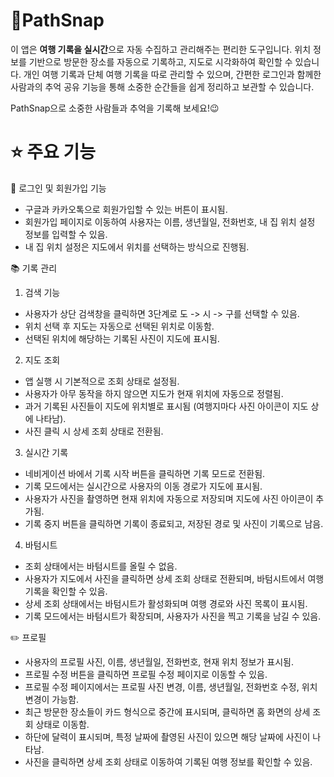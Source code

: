 
# 🚀PathSnap
이 앱은 **여행 기록을 실시간**으로 자동 수집하고 관리해주는 편리한 도구입니다. 위치 정보를 기반으로 방문한 장소를 자동으로 기록하고, 지도로 시각화하여 확인할 수 있습니다. 개인 여행 기록과 단체 여행 기록을 따로 관리할 수 있으며, 간편한 로그인과 함께한 사람과의 추억 공유 기능을 통해 소중한 순간들을 쉽게 정리하고 보관할 수 있습니다.

PathSnap으로 소중한 사람들과 추억을 기록해 보세요!😉

# ⭐️ 주요 기능
🔑 로그인 및 회원가입 기능
- 구글과 카카오톡으로 회원가입할 수 있는 버튼이 표시됨.
- 회원가입 페이지로 이동하여 사용자는 이름, 생년월일, 전화번호, 내 집 위치 설정 정보를 입력할 수 있음.
- 내 집 위치 설정은 지도에서 위치를 선택하는 방식으로 진행됨.

📚 기록 관리
1. 검색 기능
 - 사용자가 상단 검색창을 클릭하면 3단계로 도 -> 시 -> 구를 선택할 수 있음.
 - 위치 선택 후 지도는 자동으로 선택된 위치로 이동함.
 - 선택된 위치에 해당하는 기록된 사진이 지도에 표시됨.

2. 지도 조회
 - 앱 실행 시 기본적으로 조회 상태로 설정됨.
 - 사용자가 아무 동작을 하지 않으면 지도가 현재 위치에 자동으로 정렬됨.
 - 과거 기록된 사진들이 지도에 위치별로 표시됨 (여행지마다 사진 아이콘이 지도 상에 나타남).
 - 사진 클릭 시 상세 조회 상태로 전환됨.

3. 실시간 기록
 - 네비게이션 바에서 기록 시작 버튼을 클릭하면 기록 모드로 전환됨.
 - 기록 모드에서는 실시간으로 사용자의 이동 경로가 지도에 표시됨.
 - 사용자가 사진을 촬영하면 현재 위치에 자동으로 저장되며 지도에 사진 아이콘이 추가됨.
 - 기록 중지 버튼을 클릭하면 기록이 종료되고, 저장된 경로 및 사진이 기록으로 남음.

4. 바텀시트
 - 조회 상태에서는 바텀시트를 올릴 수 없음.
 - 사용자가 지도에서 사진을 클릭하면 상세 조회 상태로 전환되며, 바텀시트에서 여행 기록을 확인할 수 있음.
 - 상세 조회 상태에서는 바텀시트가 활성화되며 여행 경로와 사진 목록이 표시됨.
 - 기록 모드에서는 바텀시트가 확장되며, 사용자가 사진을 찍고 기록을 남길 수 있음.

✏️ 프로필
 - 사용자의 프로필 사진, 이름, 생년월일, 전화번호, 현재 위치 정보가 표시됨.
 - 프로필 수정 버튼을 클릭하면 프로필 수정 페이지로 이동할 수 있음.
 - 프로필 수정 페이지에서는 프로필 사진 변경, 이름, 생년월일, 전화번호 수정, 위치 변경이 가능함.
 - 최근 방문한 장소들이 카드 형식으로 중간에 표시되며, 클릭하면 홈 화면의 상세 조회 상태로 이동함.
 - 하단에 달력이 표시되며, 특정 날짜에 촬영된 사진이 있으면 해당 날짜에 사진이 나타남.
 - 사진을 클릭하면 상세 조회 상태로 이동하여 기록된 여행 정보를 확인할 수 있음.
